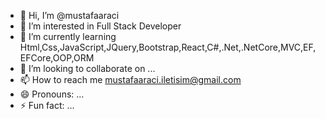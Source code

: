 - 👋 Hi, I’m @mustafaaraci
- 👀 I’m interested in Full Stack Developer
- 🌱 I’m currently learning Html,Css,JavaScript,JQuery,Bootstrap,React,C#,.Net,.NetCore,MVC,EF,EFCore,OOP,ORM
- 💞️ I’m looking to collaborate on ...
- 📫 How to reach me mustafaaraci.iletisim@gmail.com
- 😄 Pronouns: ...
- ⚡ Fun fact: ...

<!---
mustafaaraci/mustafaaraci is a ✨ special ✨ repository because its `README.md` (this file) appears on your GitHub profile.
You can click the Preview link to take a look at your changes.
--->
